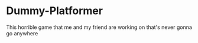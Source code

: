# Dummy-Platformer
This horrible game that me and my friend are working on that's never gonna go anywhere
